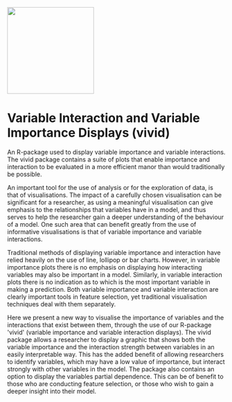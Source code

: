 <img src="https://github.com/AlanInglis/vivid/blob/master/badge/vividLogo.png" width="200" height="200" />


# Variable Interaction and Variable Importance Displays (vivid)

An R-package used to display variable importance and variable interactions. The vivid package contains a suite of plots that enable importance and interaction to be evaluated in a more efficient manor than would traditionally be possible.

An important tool for the use of analysis or for the exploration of data, is that of visualisations. The impact of a carefully chosen visualisation can be significant for a researcher, as using a meaningful visualisation can give emphasis to the relationships that variables have in a model, and thus serves to help the researcher gain a deeper understanding of the behaviour of a model. One such area that can benefit greatly from the use of informative visualisations is that of variable importance and variable interactions.

Traditional methods of displaying variable importance and interaction have relied heavily on the use of line, lollipop or bar charts. However, in variable importance plots there is no emphasis on displaying how interacting variables may also be important in a model. Similarly, in variable interaction plots there is no indication as to which is the most important variable in making a prediction. Both variable importance and variable interaction are clearly important tools in feature selection, yet traditional visualisation techniques deal with them separately. 

Here we present a new way to visualise the importance of variables and the interactions that exist between them, through the use of our R-package 'vivid' (variable importance and variable interaction displays). The vivid package allows a researcher to display a graphic that shows both the variable importance and the interaction strength between variables in an easily interpretable way. This has the added benefit of allowing researchers to identify variables, which may have a low value of importance, but interact strongly with other variables in the model. The package also contains an option to display the variables partial dependence. This can be of benefit to those who are conducting feature selection, or those who wish to gain a deeper insight into their model. 
